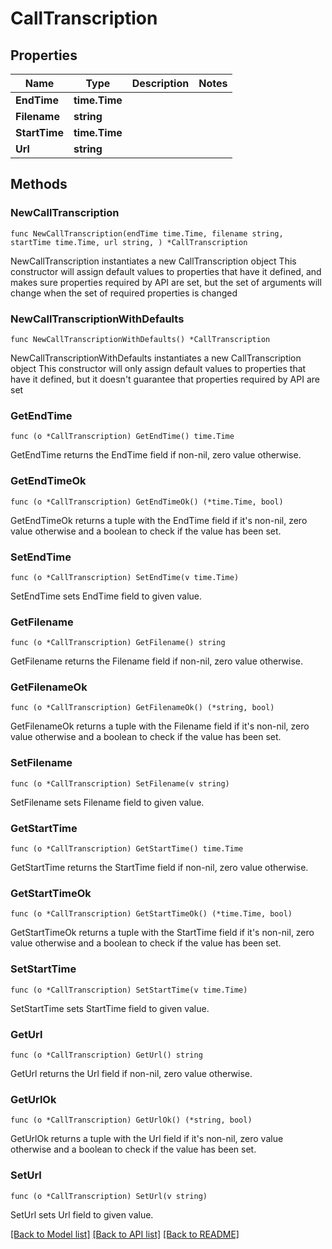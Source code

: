 # CallTranscription

## Properties

Name | Type | Description | Notes
------------ | ------------- | ------------- | -------------
**EndTime** | **time.Time** |  | 
**Filename** | **string** |  | 
**StartTime** | **time.Time** |  | 
**Url** | **string** |  | 

## Methods

### NewCallTranscription

`func NewCallTranscription(endTime time.Time, filename string, startTime time.Time, url string, ) *CallTranscription`

NewCallTranscription instantiates a new CallTranscription object
This constructor will assign default values to properties that have it defined,
and makes sure properties required by API are set, but the set of arguments
will change when the set of required properties is changed

### NewCallTranscriptionWithDefaults

`func NewCallTranscriptionWithDefaults() *CallTranscription`

NewCallTranscriptionWithDefaults instantiates a new CallTranscription object
This constructor will only assign default values to properties that have it defined,
but it doesn't guarantee that properties required by API are set

### GetEndTime

`func (o *CallTranscription) GetEndTime() time.Time`

GetEndTime returns the EndTime field if non-nil, zero value otherwise.

### GetEndTimeOk

`func (o *CallTranscription) GetEndTimeOk() (*time.Time, bool)`

GetEndTimeOk returns a tuple with the EndTime field if it's non-nil, zero value otherwise
and a boolean to check if the value has been set.

### SetEndTime

`func (o *CallTranscription) SetEndTime(v time.Time)`

SetEndTime sets EndTime field to given value.


### GetFilename

`func (o *CallTranscription) GetFilename() string`

GetFilename returns the Filename field if non-nil, zero value otherwise.

### GetFilenameOk

`func (o *CallTranscription) GetFilenameOk() (*string, bool)`

GetFilenameOk returns a tuple with the Filename field if it's non-nil, zero value otherwise
and a boolean to check if the value has been set.

### SetFilename

`func (o *CallTranscription) SetFilename(v string)`

SetFilename sets Filename field to given value.


### GetStartTime

`func (o *CallTranscription) GetStartTime() time.Time`

GetStartTime returns the StartTime field if non-nil, zero value otherwise.

### GetStartTimeOk

`func (o *CallTranscription) GetStartTimeOk() (*time.Time, bool)`

GetStartTimeOk returns a tuple with the StartTime field if it's non-nil, zero value otherwise
and a boolean to check if the value has been set.

### SetStartTime

`func (o *CallTranscription) SetStartTime(v time.Time)`

SetStartTime sets StartTime field to given value.


### GetUrl

`func (o *CallTranscription) GetUrl() string`

GetUrl returns the Url field if non-nil, zero value otherwise.

### GetUrlOk

`func (o *CallTranscription) GetUrlOk() (*string, bool)`

GetUrlOk returns a tuple with the Url field if it's non-nil, zero value otherwise
and a boolean to check if the value has been set.

### SetUrl

`func (o *CallTranscription) SetUrl(v string)`

SetUrl sets Url field to given value.



[[Back to Model list]](../README.md#documentation-for-models) [[Back to API list]](../README.md#documentation-for-api-endpoints) [[Back to README]](../README.md)


